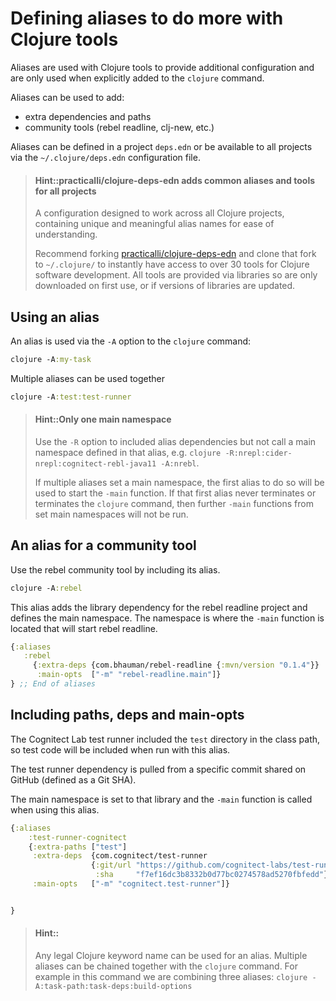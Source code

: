 # Defining aliases to do more with Clojure tools
Aliases are used with Clojure tools to provide additional configuration and are only used when explicitly added to the `clojure` command.

Aliases can be used to add:
* extra dependencies and paths
* community tools (rebel readline, clj-new, etc.)

Aliases can be defined in a project `deps.edn` or be available to all projects via the `~/.clojure/deps.edn` configuration file.

> #### Hint::practicalli/clojure-deps-edn adds common aliases and tools for all projects
> A configuration designed to work across all Clojure projects, containing unique and meaningful alias names for ease of understanding.
>
> Recommend forking [practicalli/clojure-deps-edn](https://github.com/practicalli/clojure-deps-edn) and clone that fork to `~/.clojure/` to instantly have access to over 30 tools for Clojure software development. All tools are provided via libraries so are only downloaded on first use, or if versions of libraries are updated.


## Using an alias
An alias is used via the `-A` option to the `clojure` command:
```clojure
clojure -A:my-task
```
Multiple aliases can be used together
```clojure
clojure -A:test:test-runner
```

> #### Hint::Only one main namespace
> Use the `-R` option to included alias dependencies but not call a main namespace defined in that alias, e.g. `clojure -R:nrepl:cider-nrepl:cognitect-rebl-java11 -A:nrebl`.
>
> If multiple aliases set a main namespace, the first alias to do so will be used to start the `-main` function.  If that first alias never terminates or terminates the `clojure` command, then further `-main` functions from set main namespaces will not be run.


## An alias for a community tool
Use the rebel community tool by including its alias.
```clojure
clojure -A:rebel
```

This alias adds the library dependency for the rebel readline project and defines the main namespace.  The namespace is where the `-main` function is located that will start rebel readline.

```clojure
{:aliases
   :rebel
     {:extra-deps {com.bhauman/rebel-readline {:mvn/version "0.1.4"}}
      :main-opts  ["-m" "rebel-readline.main"]}
} ;; End of aliases
```

## Including paths, deps and main-opts
The Cognitect Lab test runner included the `test` directory in the class path, so test code will be included when run with this alias.

The test runner dependency is pulled from a specific commit shared on GitHub (defined as a Git SHA).

The main namespace is set to that library and the `-main` function is called when using this alias.

```clojure
{:aliases
    :test-runner-cognitect
    {:extra-paths ["test"]
     :extra-deps  {com.cognitect/test-runner
                  {:git/url "https://github.com/cognitect-labs/test-runner.git"
                   :sha     "f7ef16dc3b8332b0d77bc0274578ad5270fbfedd"}}
     :main-opts   ["-m" "cognitect.test-runner"]}


}
```


> #### Hint::
> Any legal Clojure keyword name can be used for an alias.  Multiple aliases can be chained together with the `clojure` command.  For example in this command we are combining three aliases:
> `clojure -A:task-path:task-deps:build-options`


<!-- TODO content to add -->

<!--  ;;   resolve-deps aliases (-R) affect dependency resolution, options: -->
<!--   ;;     :extra-deps - specifies extra deps to add to :deps -->
<!--   ;;     :override-deps - specifies a coordinate to use instead of that in :deps -->
<!--   ;;     :default-deps - specifies a coordinate to use for a lib if one isn't found -->
<!--   ;;   make-classpath aliases (-C) affect the classpath generation, options: -->
<!--   ;;     :extra-paths - vector of additional paths to add to the classpath -->
<!--   ;;     :classpath-overrides - map of lib to path that overrides the result of resolving deps -->

